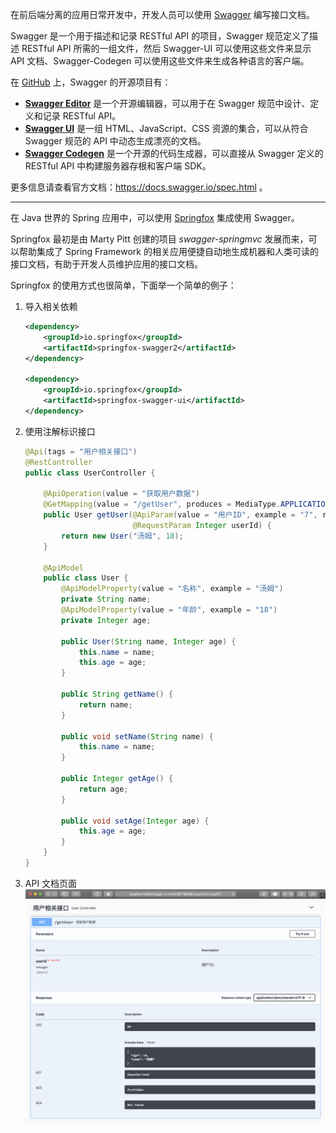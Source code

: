 在前后端分离的应用日常开发中，开发人员可以使用 [Swagger](https://swagger.io) 编写接口文档。

Swagger 是一个用于描述和记录 RESTful API 的项目，Swagger 规范定义了描述 RESTful API 所需的一组文件，然后 Swagger-UI 可以使用这些文件来显示 API 文档、Swagger-Codegen 可以使用这些文件来生成各种语言的客户端。

在 [GitHub](https://github.com/swagger-api) 上，Swagger 的开源项目有：
* **[Swagger Editor](https://swagger.io/docs/open-source-tools/swagger-editor/)** 是一个开源编辑器，可以用于在 Swagger 规范中设计、定义和记录 RESTful API。
* **[Swagger UI](https://swagger.io/docs/open-source-tools/swagger-ui/)** 是一组 HTML、JavaScript、CSS 资源的集合，可以从符合 Swagger 规范的 API 中动态生成漂亮的文档。
* **[Swagger Codegen](https://swagger.io/docs/open-source-tools/swagger-codegen/)** 是一个开源的代码生成器，可以直接从 Swagger 定义的 RESTful API 中构建服务器存根和客户端 SDK。

更多信息请查看官方文档：https://docs.swagger.io/spec.html 。

---

在 Java 世界的 Spring 应用中，可以使用 [Springfox](http://springfox.io/) 集成使用 Swagger。

Springfox 最初是由 Marty Pitt 创建的项目 *swagger-springmvc* 发展而来，可以帮助集成了 Spring Framework 的相关应用便捷自动地生成机器和人类可读的接口文档，有助于开发人员维护应用的接口文档。

Springfox 的使用方式也很简单，下面举一个简单的例子：
1. 导入相关依赖
    ```xml
    <dependency>
        <groupId>io.springfox</groupId>
        <artifactId>springfox-swagger2</artifactId>
    </dependency>

    <dependency>
        <groupId>io.springfox</groupId>
        <artifactId>springfox-swagger-ui</artifactId>
    </dependency>
    ```
2. 使用注解标识接口
    ```java
    @Api(tags = "用户相关接口")
    @RestController
    public class UserController {

        @ApiOperation(value = "获取用户数据")
        @GetMapping(value = "/getUser", produces = MediaType.APPLICATION_JSON_UTF8_VALUE)
        public User getUser(@ApiParam(value = "用户ID", example = "7", required = true)
                            @RequestParam Integer userId) {
            return new User("汤姆", 18);
        }

        @ApiModel
        public class User {
            @ApiModelProperty(value = "名称", example = "汤姆")
            private String name;
            @ApiModelProperty(value = "年龄", example = "18")
            private Integer age;

            public User(String name, Integer age) {
                this.name = name;
                this.age = age;
            }

            public String getName() {
                return name;
            }

            public void setName(String name) {
                this.name = name;
            }

            public Integer getAge() {
                return age;
            }

            public void setAge(Integer age) {
                this.age = age;
            }
        }
    }
    ```
3. API 文档页面
    ![image](1.png)
